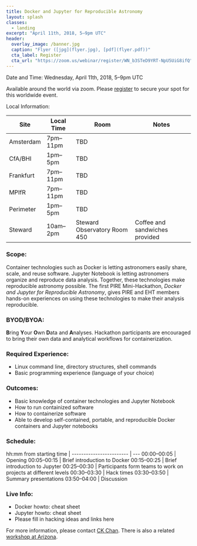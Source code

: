 ```yaml
---
title: Docker and Jupyter for Reproducible Astronomy
layout: splash
classes:
  - landing
excerpt: "April 11th, 2018, 5–9pm UTC"
header:
  overlay_image: /banner.jpg
  caption: "Flyer ([jpg](flyer.jpg), [pdf](flyer.pdf))"
  cta_label: Register
  cta_url: "https://zoom.us/webinar/register/WN_b3STeD9YRT-NpU5UiG8ifQ"
---
```


Date and Time: Wednesday, April 11th, 2018, 5–9pm UTC

Available around the world via zoom.  Please [register](https://zoom.us/webinar/register/WN_b3STeD9YRT-NpU5UiG8ifQ) to secure your spot for this worldwide event.

Local Information:

Site | Local Time | Room | Notes
---- | ---------- | ---- | -----
Amsterdam | 7pm–11pm | TBD |
CfA/BHI | 1pm–5pm | TBD |
Frankfurt | 7pm–11pm | TBD |
MPIfR | 7pm–11pm | TBD |
Perimeter | 1pm–5pm | TBD |
Steward | 10am–2pm | Steward Observatory Room 450 | Coffee and sandwiches provided

### Scope:

Container technologies such as Docker is letting astronomers easily share, scale, and reuse software.  Jupyter Notebook is letting astronomers organize and reproduce data analysis.  Together, these technologies make reproducible astronomy possible.  The first PIRE Mini-Hackathon, *Docker and Jupyter for Reproducible Astronomy*, gives PIRE and EHT members hands-on experiences on using these technologies to make their analysis reproducible.

### BYOD/BYOA:

**B**ring **Y**our **O**wn **D**ata and **A**nalyses.  Hackathon participants are encouraged to bring their own data and analytical workflows for containerization.

### Required Experience:

- Linux command line, directory structures, shell commands
- Basic programming experience (language of your choice)

### Outcomes:

- Basic knowledge of container technologies and Jupyter Notebook
- How to run containized software
- How to containerize software
- Able to develop self-contained, portable, and reproducible Docker containers and Jupyter notebooks

### Schedule:

hh:mm from starting time |
------------------------ | ---
00:00–00:05 | Opening
00:05–00:15 | Brief introduction to Docker
00:15–00:25 | Brief introduction to Jupyter
00:25–00:30 | Participants form teams to work on projects at different levels
00:30–03:30 | Hack times
03:30–03:50 | Summary presentations
03:50–04:00 | Discussion

### Live Info:

- Docker howto: <LINK> cheat sheet <LINK>
- Jupyter howto: <LINK> cheat sheet <LINK>
- Please fill in hacking ideas and links here

For more information, please contact [CK Chan](mailto:chanc@email.arizona.edu).   There is also a related [workshop at Arizona](https://astrocontainers.github.io/2018-05-workshop).
